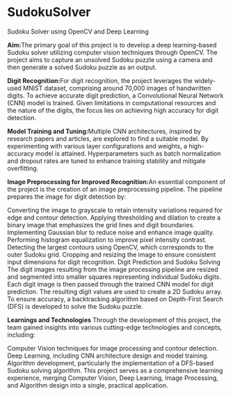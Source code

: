 # SudokuSolver
Sudoku Solver using OpenCV and Deep Learning

<b>Aim:</b>The primary goal of this project is to develop a deep learning-based Sudoku solver utilizing computer vision techniques through OpenCV. The project aims to capture an unsolved Sudoku puzzle using a camera and then generate a solved Sudoku puzzle as an output.

<b>Digit Recognition:</b>For digit recognition, the project leverages the widely-used MNIST dataset, comprising around 70,000 images of handwritten digits. To achieve accurate digit prediction, a Convolutional Neural Network (CNN) model is trained. Given limitations in computational resources and the nature of the digits, the focus lies on achieving high accuracy for digit detection.

<b>Model Training and Tuning:</b>Multiple CNN architectures, inspired by research papers and articles, are explored to find a suitable model. By experimenting with various layer configurations and weights, a high-accuracy model is attained. Hyperparameters such as batch normalization and dropout rates are tuned to enhance training stability and mitigate overfitting.

<b>Image Preprocessing for Improved Recognition:</b>An essential component of the project is the creation of an image preprocessing pipeline. The pipeline prepares the image for digit detection by:

Converting the image to grayscale to retain intensity variations required for edge and contour detection.
Applying thresholding and dilation to create a binary image that emphasizes the grid lines and digit boundaries.
Implementing Gaussian blur to reduce noise and enhance image quality.
Performing histogram equalization to improve pixel intensity contrast.
Detecting the largest contours using OpenCV, which corresponds to the outer Sudoku grid.
Cropping and resizing the image to ensure consistent input dimensions for digit recognition.
Digit Prediction and Sudoku Solving
The digit images resulting from the image processing pipeline are resized and segmented into smaller squares representing individual Sudoku digits. Each digit image is then passed through the trained CNN model for digit prediction. The resulting digit values are used to create a 2D Sudoku array. To ensure accuracy, a backtracking algorithm based on Depth-First Search (DFS) is developed to solve the Sudoku puzzle.

<b>Learnings and Technologies</b>
Through the development of this project, the team gained insights into various cutting-edge technologies and concepts, including:

Computer Vision techniques for image processing and contour detection.
Deep Learning, including CNN architecture design and model training.
Algorithm development, particularly the implementation of a DFS-based Sudoku solving algorithm.
This project serves as a comprehensive learning experience, merging Computer Vision, Deep Learning, Image Processing, and Algorithm design into a single, practical application.
